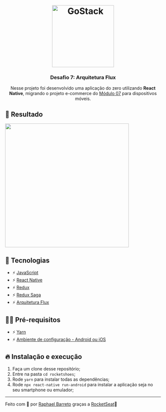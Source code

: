 <h1 align="center">
    <img alt="GoStack" src="https://rocketseat-cdn.s3-sa-east-1.amazonaws.com/bootcamp-header.png" width="200px" />
</h1>

<h3 align="center">Desafio 7: Arquitetura Flux</h3>

<p align="center">Nesse projeto foi desenvolvido uma aplicação do zero utilizando <strong>React Native</strong>, migrando o projeto e-commerce do <a href="https://github.com/raphabarreto/gostack-modulos/tree/master/modulo-07">Módulo 07</a> para dispositivos móveis.</p>

## 🤖 Resultado
<img src="rocketshoes/.github/rocketshoes.gif" height="400">

## 🚀 Tecnologias

- ⚡ [JavaScript](https://skylab.rocketseat.com.br/journey/starter)
- ⚡ [React Native](https://pt-br.reactjs.org/)
- ⚡ [Redux](https://redux.js.org/)
- ⚡ [Redux Saga](https://redux-saga.js.org/)
- ⚡ [Arquitetura Flux](https://facebook.github.io/flux/)

## ✋🏻 Pré-requisitos

- ⚡ [Yarn](https://yarnpkg.com/pt-BR/docs/install)
- ⚡ [Ambiente de configuração - Android ou iOS](https://docs.rocketseat.dev/ambiente-react-native/introducao)

## 🔥 Instalação e execução

1. Faça um clone desse repositório;
2. Entre na pasta `cd rocketshoes`;
3. Rode `yarn` para instalar todas as dependências;
4. Rode `npx react-native run-android` para instalar a aplicação seja no seu smartphone ou emulador;
---

Feito com 💖 por [Raphael Barreto](https://raphabarreto.com.br/)
graças a [RocketSeat](https://rocketseat.com.br/)🚀
